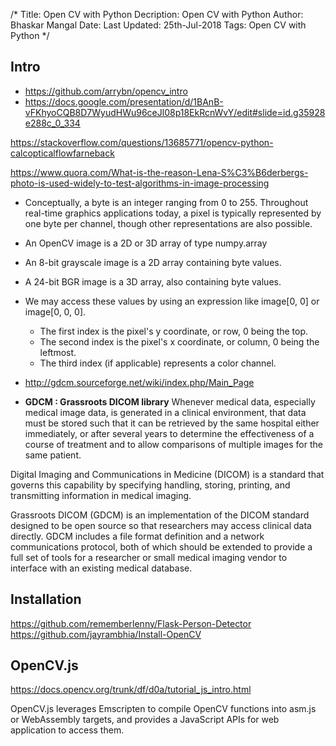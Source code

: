 /*
Title: Open CV with Python
Decription: Open CV with Python
Author: Bhaskar Mangal
Date: 
Last Updated: 25th-Jul-2018
Tags: Open CV with Python
*/


## Intro
* https://github.com/arrybn/opencv_intro
* https://docs.google.com/presentation/d/1BAnB-vFKhyoCQB8D7WyudHWu96ceJl08p18EkRcnWvY/edit#slide=id.g35928e288c_0_334


https://stackoverflow.com/questions/13685771/opencv-python-calcopticalflowfarneback

https://www.quora.com/What-is-the-reason-Lena-S%C3%B6derbergs-photo-is-used-widely-to-test-algorithms-in-image-processing

* Conceptually, a byte is an integer ranging from 0 to 255. Throughout real-time graphics applications today, a pixel is typically represented by one byte per channel, though other representations are also possible.
* An OpenCV image is a 2D or 3D array of type numpy.array
* An 8-bit grayscale image is a 2D array containing byte values.
* A 24-bit BGR image is a 3D array, also containing byte values.

* We may access these values by using an expression like image[0, 0] or image[0, 0, 0].
  - The first index is the pixel's y coordinate, or row, 0 being the top.
  - The second index is the pixel's x coordinate, or column, 0 being the leftmost.
  - The third index (if applicable) represents a color channel.


* http://gdcm.sourceforge.net/wiki/index.php/Main_Page

* **GDCM : Grassroots DICOM library**
Whenever medical data, especially medical image data, is generated in a clinical environment, that data must be stored such that it can be retrieved by the same hospital either immediately, or after several years to determine the effectiveness of a course of treatment and to allow comparisons of multiple images for the same patient.

Digital Imaging and Communications in Medicine (DICOM) is a standard that governs this capability by specifying handling, storing, printing, and transmitting information in medical imaging.

Grassroots DICOM (GDCM) is an implementation of the DICOM standard designed to be open source so that researchers may access clinical data directly. GDCM includes a file format definition and a network communications protocol, both of which should be extended to provide a full set of tools for a researcher or small medical imaging vendor to interface with an existing medical database.

## Installation
https://github.com/rememberlenny/Flask-Person-Detector
https://github.com/jayrambhia/Install-OpenCV

## OpenCV.js
https://docs.opencv.org/trunk/df/d0a/tutorial_js_intro.html

OpenCV.js leverages Emscripten to compile OpenCV functions into asm.js or WebAssembly targets, and provides a JavaScript APIs for web application to access them.
